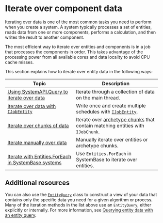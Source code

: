 # Iterate over component data

Iterating over data is one of the most common tasks you need to perform when you create a system. A system typically processes a set of entities, reads data from one or more components, performs a calculation, and then writes the result to another component.

The most efficient way to iterate over entities and components is in a job that processes the components in order. This takes advantage of the processing power from all available cores and data locality to avoid CPU cache misses. 

This section explains how to iterate over entity data in the following ways:

|**Topic**|**Description**|
|---|---|
|[Using SystemAPI.Query to iterate over data](systems-systemapi-query.md)|Iterate through a collection of data on the main thread.|
|[Iterate over data with `IJobEntity`](iterating-data-ijobentity.md)| Write once and create multiple schedules with [`IJobEntity`](xref:Unity.Entities.IJobEntity).|
| [Iterate over chunks of data](iterating-data-ijobchunk.md)| Iterate over [archetype chunks](concepts-archetypes.md#archetype-chunks) that contain matching entities with `IJobChunk`. |
|[Iterate manually over data](iterating-manually.md)| Manually iterate over entities or archetype chunks.|
|[Iterate with Entities.ForEach in SystemBase systems](iterating-data-entities-foreach.md)|Use `Entities.ForEach` in SystemBase to iterate over entities.|

## Additional resources

You can also use the [`EntityQuery`](xref:Unity.Entities.EntityQuery) class to construct a view of your data that contains only the specific data you need for a given algorithm or process. Many of the iteration methods in the list above use an `EntityQuery`, either explicitly or internally. For more information, see [Querying entity data with an entity query](systems-entityquery.md).
